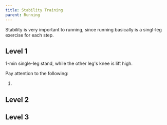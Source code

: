 ```yaml
---
title: Stability Training
parent: Running
---
```


Stability is very important to running, since running basically is a singl-leg exercise for each step.

## Level 1

1-min single-leg stand, while the other leg's knee is lift high.

Pay attention to the following:

1.

## Level 2

## Level 3
